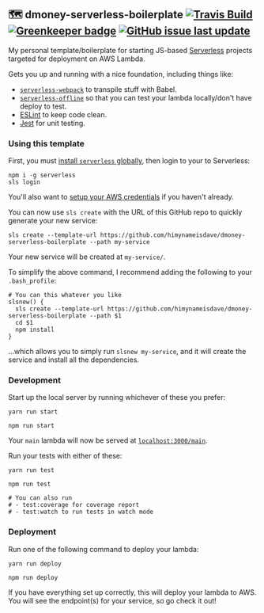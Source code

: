## 🗺️ dmoney-serverless-boilerplate [![Travis Build](https://travis-ci.org/himynameisdave/dmoney-serverless-boilerplate.svg?branch=1.0.1)](https://travis-ci.org/himynameisdave/dmoney-serverless-boilerplate) [![Greenkeeper badge](https://badges.greenkeeper.io/himynameisdave/dmoney-serverless-boilerplate.svg)](https://greenkeeper.io/) [![GitHub issue last update](https://img.shields.io/github/issues/detail/last-update/himynameisdave/dmoney-serverless-boilerplate/979.svg)](https://github.com/himynameisdave/dmoney-serverless-boilerplate)

My personal template/boilerplate for starting JS-based [Serverless](https://github.com/serverless/serverless) projects targeted for deployment on AWS Lambda.

Gets you up and running with a nice foundation, including things like:

- [`serverless-webpack`](https://github.com/serverless-heaven/serverless-webpack) to transpile stuff with Babel.
- [`serverless-offline`](https://github.com/dherault/serverless-offline) so that you can test your lambda locally/don't have deploy to test.
- [ESLint](https://eslint.org/) to keep code clean.
- [Jest](https://github.com/facebook/jest) for unit testing.


### Using this template

First, you must [install `serverless` globally](https://serverless.com/framework/docs/providers/aws/guide/installation/), then login to your to Serverless:

```
npm i -g serverless
sls login
```

You'll also want to [setup your AWS credentials](https://serverless.com/framework/docs/providers/aws/guide/credentials/) if you haven't already.

You can now use `sls create` with the URL of this GitHub repo to quickly generate your new service:

```
sls create --template-url https://github.com/himynameisdave/dmoney-serverless-boilerplate --path my-service
```

Your new service will be created at `my-service/`.

To simplify the above command, I recommend adding the following to your `.bash_profile`:

```
# You can this whatever you like
slsnew() {
  sls create --template-url https://github.com/himynameisdave/dmoney-serverless-boilerplate --path $1
  cd $1
  npm install
}
```

...which allows you to simply run `slsnew my-service`, and it will create the service and install all the dependencies.

### Development

Start up the local server by running whichever of these you prefer:

```
yarn run start

npm run start
```

Your `main` lambda will now be served at [`localhost:3000/main`](http://localhost:3000/main).

Run your tests with either of these:

```
yarn run test

npm run test

# You can also run
# - test:coverage for coverage report
# - test:watch to run tests in watch mode
```

### Deployment

Run one of the following command to deploy your lambda:

```
yarn run deploy

npm run deploy
```

If you have everything set up correctly, this will deploy your lambda to AWS. You will see the endpoint(s) for your service, so go check it out!
